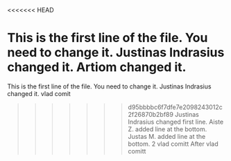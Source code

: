 <<<<<<< HEAD

This is the first line of the file. You need to change it. Justinas Indrasius changed it. Artiom changed it.
=======
This is the first line of the file. You need to change it. Justinas Indrasius changed it.
vlad comit
>>>>>>> d95bbbbc6f7dfe7e2098243012c2f26870b2bf89
Justinas Indrasius changed first line.
Aiste Z. added line at the bottom.
Justas M. added line at the bottom.
2 vlad comitt
After vlad comitt